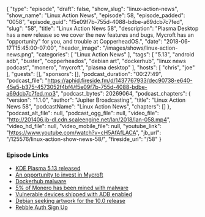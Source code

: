 {
  "type": "episode",
  "draft": false,
  "show_slug": "linux-action-news",
  "show_name": "Linux Action News",
  "episode": 58,
  "episode_padded": "0058",
  "episode_guid": "f5e09f7b-755d-4088-bdbe-a69dcb7c7fed",
  "slug": "58",
  "title": "Linux Action News 58",
  "description": "Plasma Desktop has a new release so we cover the new features and bugs, Mycroft has an \"opportunity\" for you, and trouble at CopperheadOS.",
  "date": "2018-06-17T15:45:00-07:00",
  "header_image": "/images/shows/linux-action-news.png",
  "categories": [
    "Linux Action News"
  ],
  "tags": [
    "5.13",
    "android adb",
    "buster",
    "copperheados",
    "debian art",
    "dockerhub",
    "linux news podcast",
    "monero",
    "mycroft",
    "plasma desktop"
  ],
  "hosts": [
    "chris",
    "joe"
  ],
  "guests": [],
  "sponsors": [],
  "podcast_duration": "00:27:49",
  "podcast_file": "https://aphid.fireside.fm/d/1437767933/dec90738-e640-45e5-b375-4573052f4bf4/f5e09f7b-755d-4088-bdbe-a69dcb7c7fed.mp3",
  "podcast_bytes": 20269064,
  "podcast_chapters": {
    "version": "1.1.0",
    "author": "Jupiter Broadcasting",
    "title": "Linux Action News 58",
    "podcastName": "Linux Action News",
    "chapters": []
  },
  "podcast_alt_file": null,
  "podcast_ogg_file": null,
  "video_file": "http://201406.jb-dl.cdn.scaleengine.net/lan/2018/lan-058.mp4",
  "video_hd_file": null,
  "video_mobile_file": null,
  "youtube_link": "https://www.youtube.com/watch?v=cH5AfAfLACA",
  "jb_url": "/125576/linux-action-show-news-58/",
  "fireside_url": "/58"
}


### Episode Links

  * [KDE Plasma 5.13 released](https://www.kde.org/announcements/plasma-5.13.0.php "KDE Plasma 5.13 released")
  * [An opportunity to invest in Mycroft](https://mycroft.ai/blog/an-opportunity-to-invest-in-mycroft/ "An opportunity to invest in Mycroft")
  * [Dockerhub malware](https://arstechnica.com/information-technology/2018/06/backdoored-images-downloaded-5-million-times-finally-removed-from-docker-hub/ "Dockerhub malware")
  * [5% of Monero has been mined with malware](https://www.bleepingcomputer.com/news/security/around-5-percent-of-all-monero-currently-in-circulation-has-been-mined-using-malware/ "5% of Monero has been mined with malware")
  * [Vulnerable devices shipped with ADB enabled](https://threatpost.com/android-devices-with-misconfigured-adb-a-ripe-target-for-cryptojacking-malware/132766/ "Vulnerable devices shipped with ADB enabled")
  * [Debian seeking artwork for the 10.0 release](https://lists.debian.org/debian-devel-announce/2018/06/msg00003.html "Debian seeking artwork for the 10.0 release")
  * [Rebble Auth Sign Up](https://auth.rebble.io/auth/?next=%2F "Rebble Auth Sign Up")


